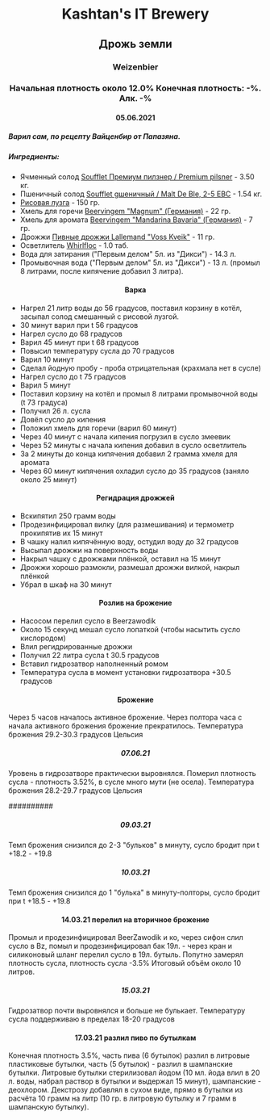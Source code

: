 <h1 align="center"> Kashtan's IT Brewery </h1>  

<h2 align="center"> Дрожь земли</h2>
<h3 align="center"> Weizenbier </h3>

<h3 align="center"> Начальная плотность около 12.0% Конечная плотность: -%. Алк. -%  </h3>

<h4 align="center"> 05.06.2021 </h4>

##### Варил сам, по рецепту Вайценбир от Папазяна.
##### Ингредиенты:
- Ячменный солод [Soufflet Премиум пилзнер / Premium pilsner](https://www.mirbeer.ru/catalog/pivovarenie/solod/solod_0_5_1_kg/soufflet/solod_premium_pilzner_premium_pilsner_soufflet_1_kg/) - 3.50 кг.
- Пшеничный солод [Soufflet gшеничный / Malt De Ble, 2-5 EBC](https://www.mirbeer.ru/catalog/pivovarenie/solod/solod_0_5_1_kg/soufflet/solod_pshenichniy_malt_de_ble_2_5_ebc_soufflet_1_kg/) - 1.54 кг.
- [Рисовая лузга](https://www.mirbeer.ru/catalog/pivovarenie/solod/solod_0_5_1_kg/luzga_risovaya_0_4_kg/) - 150 гр.
- Хмель для горечи [Beervingem "Magnum" (Германия)](https://www.mirbeer.ru/catalog/pivovarenie/hmel/hmel_50_100_g/hmel_beervingem_magnum_germaniya_50_g/) - 22 гр.
- Хмель для аромата [Beervingem "Mandarina Bavaria" (Германия)](https://www.mirbeer.ru/catalog/pivovarenie/hmel/hmel_50_100_g/hmel_mandarina_bavaria_germaniya_50_g/) - 7 гр.
- Дрожжи [Пивные дрожжи Lallemand "Voss Kveik"](https://www.mirbeer.ru/catalog/pivovarenie/drozhzhi/lallemand/pivnie_drozhzhi_lallemand_voss_kveik_11_g/) - 11 гр.
- Осветлитель [Whirlfloc](https://www.mirbeer.ru/catalog/pivovarenie/ingredienti/osvetliteli_piva/osvetlitel_whirlfloc_10_tabletok/) - 1.0 таб.
- Вода для затирания ("Первым делом" 5л. из "Дикси") - 14.3 л.
- Промывочная вода ("Первым делом" 5л. из "Дикси") - 13 л. (промыл 8 литрами, после кипячение добавил 3 литра).

<h4 align="center"> Варка </h4>  
    
- Нагрел 21 литр воды до 56 градусов, поставил корзину в котёл, засыпал солод смешанный с рисовой лузгой. 
- 30 минут варил при t 56 градусов
- Нагрел сусло до 68 градусов
- Варил 45 минут при t 68 градусов
- Повысил температуру сусла до 70 градусов
- Варил 10 минут
- Сделал йодную пробу - проба отрицательная (крахмала нет в сусле)
- Нагрел сусло до t 75 градусов
- Варил 5 минут
- Поставил корзину на котёл и промыл 8 литрами промывочной воды (t 73 градуса)
- Получил 26 л. сусла
- Довёл сусло до кипения
- Положил хмель для горечи (варил 60 минут)
- Через 40 минут с начала кипения погрузил в сусло змеевик 
- Через 52 минуты с начала кипения добавил в сусло осветлитель
- За 2 минуты до конца кипячения добавил 2 грамма хмеля для аромата
- Через 60 минут кипячения охладил сусло до 35 градусов (заняло около 25 минут)

<h4 align="center"> Регидрация дрожжей </h4>

- Вскипятил 250 грамм воды
- Продезинфицировал вилку (для размешивания) и термометр прокипятив их 15 минут
- В  чашку налил кипячённую воду, остудил воду до 32 градусов
- Высыпал дрожжи на поверхность воды
- Накрыл чашку с дрожжами плёнкой, оставил на 15 минут
- Дрожжи хорошо размокли, размешал дрожжи вилкой, накрыл плёнкой 
- Убрал в шкаф на 30 минут

<h4 align="center"> Розлив на брожение </h4>

- Насосом перелил сусло в Beerzawodik
- Около 15 секунд мешал сусло лопаткой (чтобы насытить сусло кислородом)
- Влил регидрированные дрожжи
- Получил 22 литра сусла t 30.5 градусов
- Вставил гидрозатвор наполненный ромом
- Температура сусла в момент установки гидрозатвора +30.5 градусов

<h4 align="center"> Брожение </h4>

Через 5 часов началось активное брожение. Через полтора часа с начала активного брожения брожение прекратилось. Температура брожения 29.2-30.3 градусов Цельсия

<h5 align="center"> 07.06.21 </h5>

Уровень в гидрозатворе практически выровнялся. Померил плотность сусла - плотность 3.52%, в сусле много мути (не осела). Температура брожения 28.2-29.7 градусов Цельсия

##########

<h5 align="center"> 09.03.21 </h5>
Темп брожения снизился до 2-3 "бульков" в минуту, сусло бродит при t +18.2 - +19.8

<h5 align="center"> 10.03.21 </h5>
Темп брожения снизился до 1 "булька" в минуту-полторы, сусло бродит при t +18.5 - +19.8

<h4 align="center">14.03.21 перелил на вторичное брожение </h4>
Промыл и продезинфицировал BeerZawodik и ко, через сифон слил сусло в Bz, помыл и продезинфицировал бак 19л. - через кран и силиконовый шланг перелил сусло в 19л. бутыль. Попутно замерял плотность сусла, плотность сусла -3.5% Итоговый объём около 10 литров.

<h5 align="center"> 15.03.21 </h5>
Гидрозатвор почти выровнялся и больше не булькает. Температуру сусла поддерживаю в пределах 18-20 градусов

<h4 align="center"> 17.03.21 разлил пиво по бутылкам </h4>

Конечная плотность 3.5%, часть пива (6 бутылок) разлил в литровые пластиковые бутылки, часть (5 бутылок) - разлил в шампанские бутылки. Литровые бутылки стерилизовал йодом (10 мл. йода влил в 20 л. воды, набрал раствор в бутылки и выдержал 15 минут), шампанские - деохлором. Декстрозу добавлял в сухом виде, прямо в бутылки из расчёта 10 грамм на литр (10 гр. в литровую бутылку и 7 грамм в шампанскую бутылку).
